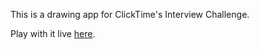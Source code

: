 This is a drawing app for ClickTime's Interview Challenge.

Play with it live [here](http://rserickson92-clicktime.herokuapp.com).
